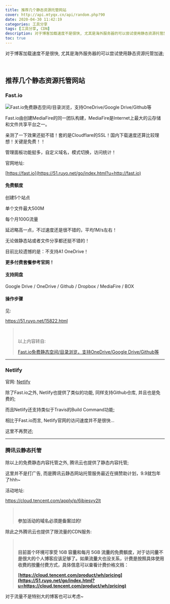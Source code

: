 ```yaml
---
title: 推荐几个静态资源托管网站
cover: http://api.mtyqx.cn/api/random.php?90
date: 2020-04-30 11:42:19
categories: 工具分享
tags: [工具分享, CDN]
description: 对于博客加载速度不是很快, 尤其是海外服务器的可以尝试使用静态资源托管加速;
toc: true
---
```


对于博客加载速度不是很快, 尤其是海外服务器的可以尝试使用静态资源托管加速;

<br/>

<!--more-->

<!-- **目录:** -->

<!-- toc -->

<!-- <br/> -->

## 推荐几个静态资源托管网站

### Fast.io

![Fast.io免费静态空间/目录浏览，支持OneDrive/Google Drive/Github等](https://p.pstatp.com/origin/ffc90000e803dc710bfe)

Fast.io由创建MediaFire的同一团队构建，MediaFire是Internet上最大的云存储和文件共享平台之一。

亲测了一下效果还挺不错！套的是Cloudflare的SSL！国内下载速度还算比较理想！关键是免费！！

管理面板功能挺多，自定义域名，模式切换，访问统计！ 

官网地址:

[https://fast.io](https://51.ruyo.net/go/index.html?u=http://fast.io)

#### 免费额度

创建5个站点

单个文件最大500M

每个月100G流量

延迟略高一点，不过速度还是很不错的，平均1M/s左右！

无论做静态站或者文件分享都还挺不错的！

目前比较遗憾的是：不支持A1 OneDrive！

**更多付费套餐参考官网！**

#### 支持网盘

Google Drive / OneDrive / Github / Dropbox / MediaFire / BOX

#### 操作步骤

见:

https://51.ruyo.net/15822.html

><br/>
>
>以上内容转自:
>
>[Fast.io免费静态空间/目录浏览，支持OneDrive/Google Drive/Github等]()

****

### Netlify

官网: [Netlify](https://www.netlify.com/)

除了Fast.io之外, Netlify也提供了类似的功能, 同样支持Github仓库, 并且也是免费的;

而且Netlify还支持类似于Travis的Build Command功能;

相比于Fast.io而言, Netlify官网的访问速度并不是很快…

这里不再赘述;

****

### 腾讯云静态托管

除以上的免费静态内容托管之外, 腾讯云也提供了静态内容托管;

这里并不是打广告, 而是腾讯云静态网站托管服务最近在搞赞助计划，9.9就包年了hhh~

活动地址:

https://cloud.tencent.com/apply/p/6ibiesvy2lt

><br/>
>
>**参加活动的域名必须是备案过的!**

除此之外腾讯云也提供了限流量的CDN服务:

><br/>
>
>**目前首个环境可享受 1GB 容量和每月 5GB 流量的免费额度，对于访问量不是很大的个人博客应该足够了。如果流量大也没关系，计费是按照具体使用收费的按量付费方式，具体信息可以查看计费价格文档：**
>
>**[https://cloud.tencent.com/product/wh/pricing](https://51.ruyo.net/go/index.html?u=https://cloud.tencent.com/product/wh/pricing)**

对于流量不是特别大的博客也可以考虑~

<br/>
